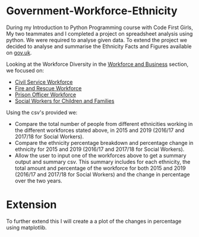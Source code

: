 # Government-Workforce-Ethnicity

During my Introduction to Python Programming course with Code First Girls, My two teammates and I completed a project on spreadsheet analysis using python. We were required to analyse given data. To extend the project we decided to analyse and summarise the Ethnicity Facts and Figures available on [gov.uk](https://www.ethnicity-facts-figures.service.gov.uk/).

Looking at the Workforce Diversity in the [Workforce and Business](https://www.ethnicity-facts-figures.service.gov.uk/workforce-and-business) section, we focused on:
- [Civil Service Workforce](https://www.ethnicity-facts-figures.service.gov.uk/workforce-and-business/workforce-diversity/civil-service-workforce/latest)
- [Fire and Rescue Workforce](https://www.ethnicity-facts-figures.service.gov.uk/workforce-and-business/workforce-diversity/fire-and-rescue-services-workforce/latest)
- [Prison Officer Workforce](https://www.ethnicity-facts-figures.service.gov.uk/workforce-and-business/workforce-diversity/prison-officer-workforce/latest)
- [Social Workers for Children and Families](https://www.ethnicity-facts-figures.service.gov.uk/workforce-and-business/workforce-diversity/social-workers-for-children-and-families/latest)

Using the csv's provided we:
- Compare the total number of people from different ethnicities working in the different workforces stated above, in 2015 and 2019 (2016/17 and 2017/18 for Social Workers).
- Compare the ethnicity percentage breakdown and percentage change in ethnicity for 2015 and 2019 (2016/17 and 2017/18 for Social Workers).
- Allow the user to input one of the workforces above to get a summary output and summary csv. This summary includes for each ethnicity, the total amount and percentage of the workforce for both 2015 and 2019 (2016/17 and 2017/18 for Social Workers) and the change in percentage over the two years.

# Extension
To further extend this I will create a a plot of the changes in percentage using matplotlib.
